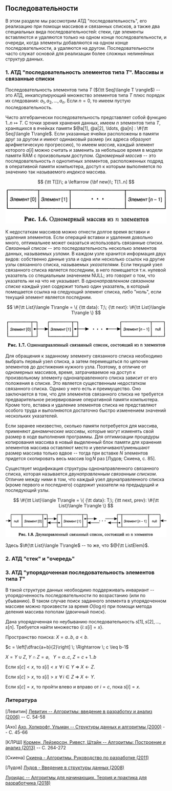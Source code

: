## Последовательности

В этом разделе мы рассмотрим АТД "последовательность", его реализацию при помощи
массивов и связанных списков, а также два специальных вида последовательностей:
стеки, где элементы вставляются и удаляются только на одном конце последовательности,
и очереди, когда элементы добавляются на одном конце последовательности, а удаляются
на другом. Последовательности часто служат основой для реализации более сложных
нелинейных структур данных.

### 1. АТД "последовательность элементов типа $T$". Массивы и связанные списки

Последовательность элементов типа $T$ (${\tt Seq}\langle T \rangle$) -- это АТД, инкапсулирующий множество
элементов типа $T$ плюс порядок их следования: $a_1, a_2, \ldots, a_n$.
Если $n = 0$, то имеем пустую последовательность.

Чисто алгебраически последовательность представляет собой функцию $1..n \mapsto T$.
С точки зрения хранения данных, имеем $n$ элементов типа $T$, хранящихся в ячейках
памяти $@a[1], @a[2], \ldots, @a[n] : \#{\tt Seq}\langle T\rangle$. Если указанные ячейки расположены в памяти
друг за другом и имеют одинаковый размер (их адреса образуют арифметическую прогрессию),
то имеем *массив*, каждый элемент которого $a[i]$ можно считать и заменить
за небольшое время в модели памяти RAM с произвольным доступом.
*Одномерный массив* -- это последовательность $n$ однотипных элементов, расположенных
подряд в оперативной памяти компьютера, доступ к которым выполняется по значению
так называемого *индекса* массива.

$$
{\tt T[]}\; a \leftarrow {\bf new}\; T[1..n]
$$

![Рис. 1](/images/algorithms/sequences/array.png)

К недостаткам массивов можно отнести долгое время вставки и удаления элементов. Если операций
вставки и удаления довольно много, оптимальнее может оказаться использовать связанные списки.
*Связанный список* -- это последовательность несколько элементов данных, называемых
*узлами*. В каждом узле хранится информация двух видов: собственно данные узла
и одна или несколько ссылок на другие узлы связанного списка, называемых
*указателями*. Если текущий узел связанного списка является последним, в него
помещается т.н. нулевой указатель со специальным значением NULL; это говорит
о том, что указатель ни на что не указывает. В *однонаправленном связанном списке*
каждый узел содержит только один указатель, в который помещается ссылка на следующий
элемент списка, либо "ноль", если текущий элемент является последним.

$$
\#{\tt List}\langle T\rangle = \{ {\tt data}: T;\; {\tt next}: \#{\tt List}\langle T\rangle \}
$$

![Рис. 2](/images/algorithms/sequences/list1.png)

Для обращения к заданному элементу связанного списка необходимо выбрать
первый узел списка, а затем перемещаться по цепочке элементов до достижения
нужного узла. Поэтому, в отличие от одномерных массивов, время, затрачиваемое
на доступ к произвольному элементу однонаправленного списка зависит от его
положения в списке. Это является существенным недостатком связанного списка.
Однако у него есть и преимущество. Оно заключается в том, что для элементов
связанного списка не требуется предварительное резервирование оперативной
памяти компьютера. Кроме того, вставка и удаление элементов списка не представляют
особого труда и выполняются достаточно быстро изменением значений нескольких
указателей.

Если заранее неизвестно, сколько памяти потребуется для массива, применяют *динамические массивы*,
которые могут изменять свой размер в ходе выполнения программы. Для оптимизации процедуры копирования
массива в новый выделенный блок памяти для хранения элементов массива оставляют место и увеличивают/уменьшают
размер массива только вдвое -- тогда при вставке $N$ элементов придется скопировать весь массив $\log N$ раз [Лудов; Скиена, с. 85].

Существует модификация структуры однонаправленного связанного списка, которая
называется *двунаправленным связанным списком*. Отличие между ними в том, что
каждый узел двунаправленного списка (кроме первого и последнего) содержит
указатели на предыдущий и последующий узлы.

$$
\#{\tt List}\langle T\rangle = \{ {\tt data}: T;\; {\tt next, prev}: \#{\tt List}\langle T\rangle \}
$$

![Рис. 3](/images/algorithms/sequences/list2.png)

Здесь $\#{\tt List}\langle T\rangle$ -- то же, что $@{\tt ListElem}$.

### 2. АТД "стек" и "очередь"

### 3. АТД "упорядоченная последовательность элементов типа $T$"

В такой структуре данных необходимо поддерживать инвариант -- упорядоченность
последовательности по возрастанию (или по убыванию). В таком случае поиск
заданного элемента в упорядоченном массиве можно произвести за время $O(\log n)$
при помощи метода деления массива пополам (двоичный поиск).

Дана упорядоченная по неубыванию последовательность $s[1], s[2], \ldots, s[n]$.
Требуется найти множество $\{i \colon s[i] = x\}$.

Пространство поиска: $X = a..b$, $a < b$.

$c = \left[\dfrac{a+b}{2}\right] \; \Rightarrow \; c \leq b-1$

$X = Y \cup Z$, $Y \cap Z = \varnothing$,$\;\;$ $Y = a..c$, $Z = c+1..b$

Если $s[c] < x$, то $s[i] < x \; \,\forall\, i \in Y \; \Rightarrow \; X \leftarrow Z$.

Если $s[c] > x$, то $s[i] > x \; \,\forall\, i \in Z \; \Rightarrow \; X \leftarrow Y$.

Если $s[c] = x$, то пройти влево и вправо от $i = c$, пока $s[i] = x$.


### Литература

[Левитин] [Левитин -- Алгоритмы: введение в разработку и анализ (2006)](https://yadi.sk/i/1IkcA145-decvg) -- С. 54-58

[Ахо] [Ахо, Хопкрофт, Ульман -- Структуры данных и алгоритмы (2000)](https://yadi.sk/i/S0l1uKNKi7r1Pg) -- С. 45-66

[КЛРШ] [Кормен, Лейзерсон, Ривест, Штайн -- Алгоритмы: Построение и анализ (2013)](https://disk.yandex.ru/i/3y3lloOX_yz3rA) -- С. 264-272

[Скиена] [Скиена - Алгоритмы. Руководство по разработке (2011)](https://disk.yandex.ru/i/RSTnNYzSvWlgrA)

[Лудов] [Лудов - Введение в структуры данных (2008)](https://disk.yandex.ru/i/n_KkX6IZ-cZpoA)

[Луридас -- Алгоритмы для начинающих. Теория и практика для разработчика (2018)](https://yadi.sk/i/J0mS63RpEhH8tw)